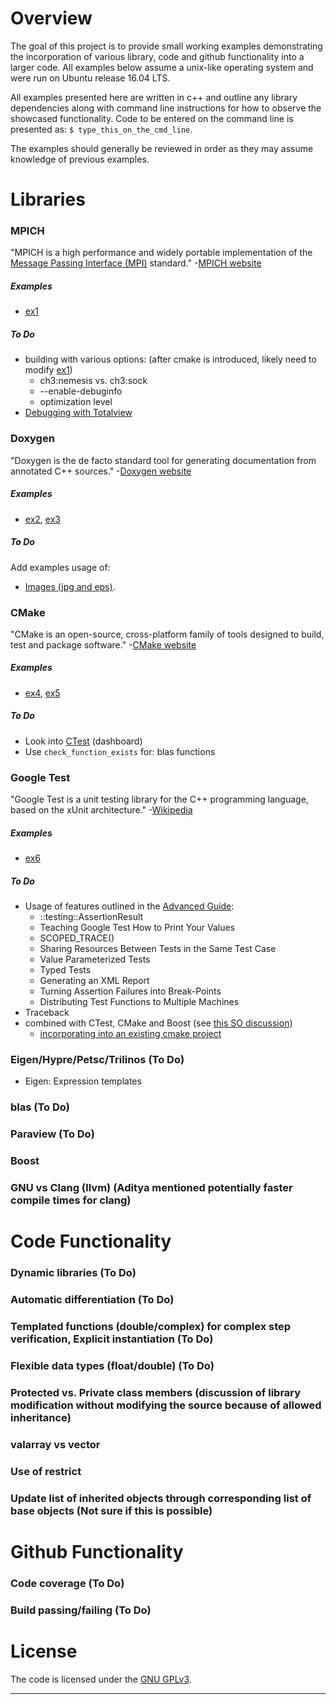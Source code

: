 # Overview

The goal of this project is to provide small working examples demonstrating the incorporation of various library, code
and github functionality into a larger code. All examples below assume a unix-like operating system and were run on
Ubuntu release 16.04 LTS.

All examples presented here are written in c++ and outline any library dependencies along with command line instructions
for how to observe the showcased functionality. Code to be entered on the command line is presented as:
`$ type_this_on_the_cmd_line`.

The examples should generally be reviewed in order as they may assume knowledge of previous examples.

# Libraries

### MPICH

"MPICH is a high performance and widely portable implementation of the [Message Passing Interface (MPI)][MPI_Wikipedia]
standard." -[MPICH website][MPICH_home]

##### Examples

- [ex1]

##### To Do
- building with various options: (after cmake is introduced, likely need to modify [ex1])
	- ch3:nemesis vs. ch3:sock
	- --enable-debuginfo
	- optimization level
- [Debugging with Totalview](https://wiki.mpich.org/mpich/index.php/Frequently_Asked_Questions#Q:_How_do_I_use_Totalview_with_MPICH.3F)


### Doxygen

"Doxygen is the de facto standard tool for generating documentation from annotated C++ sources."
-[Doxygen website][Doxygen_home] 

##### Examples

- [ex2], [ex3]

##### To Do

Add examples usage of:
- [Images (jpg and eps)](https://www.stack.nl/~dimitri/doxygen/manual/commands.html#cmdimage).


### CMake

"CMake is an open-source, cross-platform family of tools designed to build, test and package software."
-[CMake website][CMake_home]

##### Examples

- [ex4], [ex5]

##### To Do
- Look into [CTest](https://cmake.org/Wiki/CMake/Testing_With_CTest) (dashboard)
- Use `check_function_exists` for: blas functions

### Google Test

"Google Test is a unit testing library for the C++ programming language, based on the xUnit architecture."
-[Wikipedia][wiki_googletest]

##### Examples

- [ex6]

##### To Do
- Usage of features outlined in the [Advanced Guide][g_test_adv_guide]:
	- ::testing::AssertionResult
	- Teaching Google Test How to Print Your Values
	- SCOPED_TRACE()
	- Sharing Resources Between Tests in the Same Test Case
	- Value Parameterized Tests
	- Typed Tests
	- Generating an XML Report
	- Turning Assertion Failures into Break-Points
	- Distributing Test Functions to Multiple Machines
- Traceback
- combined with CTest, CMake and Boost (see [this SO discussion](https://scicomp.stackexchange.com/questions/8516/any-recommendations-for-unit-testing-frameworks-compatible-with-code-libraries-t))
	- [incorporating into an existing cmake project](https://github.com/google/googletest/tree/master/googletest#incorporating-into-an-existing-cmake-project)

[g_test_adv_guide]: https://github.com/google/googletest/blob/master/googletest/docs/AdvancedGuide.md

### Eigen/Hypre/Petsc/Trilinos (To Do)
- Eigen: Expression templates
### blas (To Do)
### Paraview (To Do)
### Boost
### GNU vs Clang (llvm) (Aditya mentioned potentially faster compile times for clang)



# Code Functionality

### Dynamic libraries (To Do)
### Automatic differentiation (To Do)
### Templated functions (double/complex) for complex step verification, Explicit instantiation (To Do)
### Flexible data types (float/double) (To Do)
### Protected vs. Private class members (discussion of library modification without modifying the source because of allowed inheritance)
### valarray vs vector
### Use of restrict
### Update list of inherited objects through corresponding list of base objects (Not sure if this is possible)

# Github Functionality

### Code coverage (To Do)
### Build passing/failing (To Do)

# License

The code is licensed under the [GNU GPLv3](LICENSE.md).

<!-- References: (This is an HTML comment block which is hidden from doxygen and markdown) -->
---
[MPICH_home]: https://www.mpich.org/
[MPI_Wikipedia]: https://en.wikipedia.org/wiki/Message_Passing_Interface
[Doxygen_home]: http://www.stack.nl/~dimitri/doxygen/
[wiki_googletest]: https://en.wikipedia.org/wiki/Google_Test
[CMake_home]: https://cmake.org/

[ex1]: examples/ex1/
[ex2]: examples/ex2/
[ex3]: examples/ex3/
[ex4]: examples/ex4/
[ex5]: examples/ex5/
[ex6]: examples/ex6/
